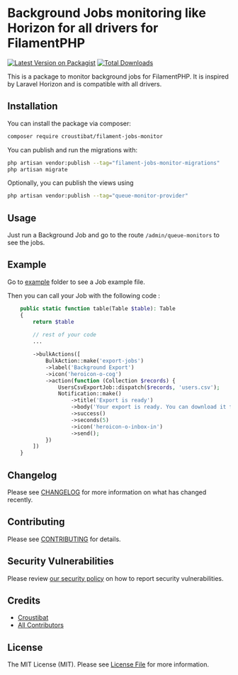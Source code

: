 # Background Jobs monitoring like Horizon for all drivers for FilamentPHP

[![Latest Version on Packagist](https://img.shields.io/packagist/v/croustibat/filament-jobs-monitor.svg?style=flat-square)](https://packagist.org/packages/croustibat/filament-jobs-monitor)
[![Total Downloads](https://img.shields.io/packagist/dt/croustibat/filament-jobs-monitor.svg?style=flat-square)](https://packagist.org/packages/croustibat/filament-jobs-monitor)


This is a package to monitor background jobs for FilamentPHP. It is inspired by Laravel Horizon and is compatible with all drivers.

## Installation

You can install the package via composer:

```bash
composer require croustibat/filament-jobs-monitor
```

You can publish and run the migrations with:

```bash
php artisan vendor:publish --tag="filament-jobs-monitor-migrations"
php artisan migrate
```


Optionally, you can publish the views using

```bash
php artisan vendor:publish --tag="queue-monitor-provider"
```


## Usage

Just run a Background Job and go to the route `/admin/queue-monitors` to see the jobs. 

## Example

Go to [example](./examples/) folder to see a Job example file.

Then you can call your Job with the following code :

```php
    public static function table(Table $table): Table
    {
        return $table
        
        // rest of your code
        ...

        ->bulkActions([
            BulkAction::make('export-jobs')
            ->label('Background Export')
            ->icon('heroicon-o-cog')
            ->action(function (Collection $records) {
                UsersCsvExportJob::dispatch($records, 'users.csv');
                Notification::make()
                    ->title('Export is ready')
                    ->body('Your export is ready. You can download it from the exports page.')
                    ->success()
                    ->seconds(5)
                    ->icon('heroicon-o-inbox-in')
                    ->send();
            })
        ])
    }
```

## Changelog

Please see [CHANGELOG](CHANGELOG.md) for more information on what has changed recently.

## Contributing

Please see [CONTRIBUTING](.github/CONTRIBUTING.md) for details.

## Security Vulnerabilities

Please review [our security policy](../../security/policy) on how to report security vulnerabilities.

## Credits

- [Croustibat](https://github.com/croustibat)
- [All Contributors](../../contributors)

## License

The MIT License (MIT). Please see [License File](LICENSE.md) for more information.
